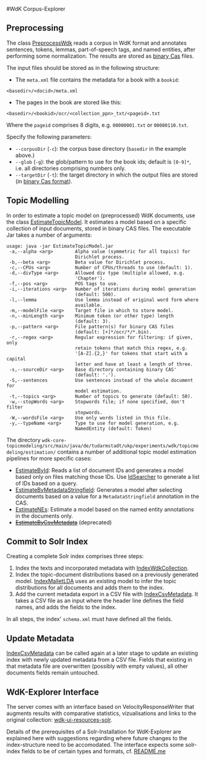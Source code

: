 #WdK Corpus-Explorer

## Preprocessing

The class [PreprocessWdk](wdk-core-preprocessing/src/main/java/de/tudarmstadt/ukp/experiments/wdk/preprocessing/PreprocessWdk.java) reads
a corpus in WdK format and annotates sentences, tokens, lemmas, part-of-speech tags, and named entities, after performing some normalization.
The results are stored as [binary Cas](https://zoidberg.ukp.informatik.tu-darmstadt.de/jenkins/job/DKPro%20Core%20Documentation%20(GitHub)/de.tudarmstadt.ukp.dkpro.core$de.tudarmstadt.ukp.dkpro.core.doc-asl/doclinks/1/format-reference.html#format-BinaryCas) files.

The input files should be stored as in the following structure:

 * The `meta.xml` file contains the metadata for a book with a `bookid`:
```
<basedir>/<docid>/meta.xml
```

  * The pages in the book are stored like this:
```  
<basedir>/<bookid>/ocr/<collection_ppn>_txt/<pageid>.txt
```
Where the `pageid` comprises 8 digits, e.g. `00000001.txt` or `00000110.txt`.

Specify the following parameters:

 * `--corpusDir` (`-c`): the corpus base directory (`basedir` in the example above.)
 * `--glob` (`-g`): the glob/pattern to use for the book ids; default is `[0-9]*`, i.e. all directories comprising numbers only.
 * `--targetDir` (`-t`): the target directory in which the output files are stored (in [binary Cas format](https://zoidberg.ukp.informatik.tu-darmstadt.de/jenkins/job/DKPro%20Core%20Documentation%20(GitHub)/de.tudarmstadt.ukp.dkpro.core$de.tudarmstadt.ukp.dkpro.core.doc-asl/doclinks/1/format-reference.html#format-BinaryCas)).
  
  
## Topic Modelling

In order to estimate a topic model on (preprocessed) WdK documents, use the class [EstimateTopicModel](wdk-core-topicmodeling/src/main/java/de/tudarmstadt/ukp/experiments/wdk/topicmodeling/estimation/EstimateTopicModel.java).
It estimates a model based on a specific collection of input documents, stored in binary CAS files.
The executable Jar takes a number of arguments:

```
usage: java -jar EstimateTopicModel.jar
 -a,--alpha <arg>        Alpha value (symmetric for all topics) for
                         Dirichlet process.
 -b,--beta <arg>         Beta value for Dirichlet process.
 -c,--CPUs <arg>         Number of CPUs/threads to use (default: 1).
 -d,--divType <arg>      Allowed div type (multiple allowed, e.g.
                         'Chapter').
 -f,--pos <arg>          POS tags to use.
 -i,--iterations <arg>   Number of iterations during model generation
                         (default: 500).
 -l,--lemma              Use lemma instead of original word form where
                         available.
 -m,--modelFile <arg>    Target file in which to store model.
 -n,--minLength <arg>    Minimum token (or other type) length
                         (default: 3).
 -p,--pattern <arg>      File pattern(s) for binary CAS files
                         (default: [+]*/ocr/*/*.bin).
 -r,--regex <arg>        Regular expression for filtering: if given, only
                         retain tokens that match this regex, e.g.
                         '[A-Z].{2,}' for tokens that start with a capital
                         letter and have at least a length of three.
 -s,--sourceDir <arg>    Base directory containing binary CAS'
                         (default: '.').
 -S,--sentences          Use sentences instead of the whole document for
                         model estimation.
 -t,--topics <arg>       Number of topics to generate (default: 50).
 -w,--stopWords <arg>    Stopwords file; if none specified, don't filter
                         stopwords.
 -W,--wordsFile <arg>    Use only words listed in this file.
 -y,--typeName <arg>     Type to use for model generation, e.g.
                         NamedEntity (default: Token)
```

The directory `wdk-core-topicmodeling/src/main/java/de/tudarmstadt/ukp/experiments/wdk/topicmodeling/estimation/` contains
a number of additional topic model estimation pipelines for more specific cases:

  * [EstimateById](wdk-core-topicmodeling/src/main/java/de/tudarmstadt/ukp/experiments/wdk/topicmodeling/estimation/EstimateById.java): Reads a list of document IDs and generates a model based only on files matching those IDs. Use [IdSearcher](wdk-core-indexing/src/main/java/de/tudarmstadt/ukp/experiments/wdk/indexing/search/IdSearcher.java) to generate a list of IDs based on a query.
  * [EstimateByMetadataStringfield](wdk-core-topicmodeling/src/main/java/de/tudarmstadt/ukp/experiments/wdk/topicmodeling/estimation/EstimateByMetadatStringfield.java): Generates a model after selecting documents based on a value for a `MetadataStringfield` annotation in the CAS.
  * [EstimateNEs](wdk-core-topicmodeling/src/main/java/de/tudarmstadt/ukp/experiments/wdk/topicmodeling/estimation/EstimateNEs.java): Estimate a model based on the named entity annotations in the documents only.
  * ~~[EstimateByCsvMetadata](wdk-core-topicmodeling/src/main/java/de/tudarmstadt/ukp/experiments/wdk/topicmodeling/estimation/EstimateByCsvMetadata.java)~~ (deprecated)

## Commit to Solr Index

Creating a complete Solr index comprises three steps:

  1. Index the texts and incorporated metadata with [IndexWdkCollection](wdk-core-indexing/src/main/java/de/tudarmstadt/ukp/experiments/wdk/indexing/wdk/IndexWdkCollection.java).
  2. Index the topic-document distributions based on a previously generated model. [IndexMalletLDA](/home/schnober/git/wdk-core/wdk-core-indexing/src/main/java/de/tudarmstadt/ukp/experiments/wdk/indexing/lda/IndexMalletLDA.java) uses an existing model to infer the topic distributions for all documents and adds them to the index.
  3. Add the current metadata export in a CSV file with [IndexCsvMetadata](/home/schnober/git/wdk-core/wdk-core-indexing/src/main/java/de/tudarmstadt/ukp/experiments/wdk/indexing/wdk/IndexCsvMetadata.java). It takes a CSV file as an input where the header line defines the field names, and adds the fields to the index.
  
In all steps, the index' `schema.xml` must have defined all the fields.

## Update Metadata

[IndexCsvMetadata](wdk-core-indexing/src/main/java/de/tudarmstadt/ukp/experiments/wdk/topicmodeling/indexing/wdk/IndexCsvmetadata.java) can be called again at a later stage to update an existing index with newly updated metadata from a CSV file. Fields that existing in that metadata file are overwritten (possibly with empty values), all other documents fields remain untouched.


## WdK-Explorer Interface

The server comes with an interface based on VelocityResponseWriter that augments results with comparative statistics,  vizualisations and links to the original collection: [wdk-ui-resources-solr](./wdk-ui-resources-solr/). 

Details of the prerequisites of a Solr-Installation for WdK-Explorer  are explained here with suggestions regarding where future changes to the index-structure need to be accomodated. The interface expects some solr-index fields to be of certain types and formats, cf. [README.me](./wdk-ui-resources-solr/README.me)
